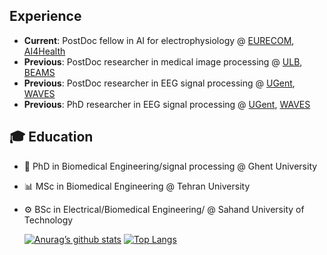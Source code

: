 

## Experience
- **Current**: PostDoc fellow in AI for electrophysiology @ [EURECOM](https://www.eurecom.fr/en), [AI4Health](https://github.com/robustml-eurecom)
- **Previous**: PostDoc researcher in medical image processing @ [ULB](https://www.ulb.be/en/ulb-homepage), [BEAMS](https://beams.polytech.ulb.be/)
- **Previous**: PostDoc researcher in EEG signal processing  @ [UGent](https://www.ugent.be/en), [WAVES](https://www.waves.intec.ugent.be/)
- **Previous**: PhD researcher in EEG signal processing  @ [UGent](https://www.ugent.be/en), [WAVES](https://www.waves.intec.ugent.be/)

## 🎓 Education
- 🤖 PhD in Biomedical Engineering/signal processing @ Ghent University  
- 📊 MSc in Biomedical Engineering  @ Tehran University  
- ⚙️ BSc in Electrical/Biomedical Engineering/ @ Sahand University of Technology 

  [![Anurag’s github stats](https://github-readme-stats.vercel.app/api?username=ehsaneqlimi)](https://github.com/ehsaneqlimi)
  [![Top Langs](https://github-readme-stats.vercel.app/api/top-langs/?username=ehsaneqlimi&layout=compact)](https://github.com/ehsaneqlimi)
<!--
**EhsanEqlimi/EhsanEqlimi** is a ✨ _special_ ✨ repository because its `README.md` (this file) appears on your GitHub profile.

Here are some ideas to get you started:

- 🔭 I’m currently working on neural signal processing (EEG)
- 🌱 I’m currently learning computer music production
- 👯 I’m looking to collaborate on brain data analysis (EEG, MEG, and fMRI)
- 🤔 I’m looking for help with computer music production
- 💬 Ask me about ...
- 📫 How to reach me: ...
- 😄 Pronouns: Fox
- ⚡ Fun fact: ...
[![Top Langs](https://github-readme-stats.vercel.app/api/top-langs/?username=ehsaneqlimi&layout=compact)](https://github.com/ehsaneqlimi)
-->
